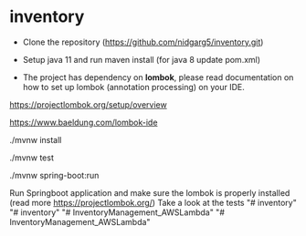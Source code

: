 # inventory

- Clone the repository (https://github.com/nidgarg5/inventory.git)

- Setup java 11 and run maven install (for java 8 update pom.xml)


- The project has dependency on **lombok**, please read documentation on how to set up lombok (annotation processing) on your IDE.

https://projectlombok.org/setup/overview

https://www.baeldung.com/lombok-ide


./mvnw install

./mvnw test

./mvnw spring-boot:run


Run Springboot application and make sure the lombok is properly installed (read more https://projectlombok.org/)
Take a look at the tests
"# inventory" 
"# inventory" 
"# InventoryManagement_AWSLambda" 
"# InventoryManagement_AWSLambda" 
